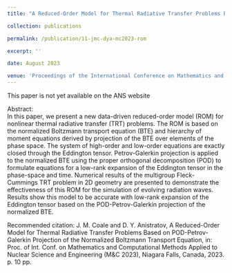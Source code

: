 ```yaml
---
title: "A Reduced-Order Model for Thermal Radiative Transfer Problems Based on POD-Petrov-Galerkin Projection of the Normalized Boltzmann Transport Equation"

collection: publications

permalink: /publication/11-jmc-dya-mc2023-rom

excerpt: ''

date: August 2023

venue: 'Proceedings of the International Conference on Mathematics and Computational Methods Applied to Nuclear Science and Engineering'
---
```

This paper is not yet available on the ANS website

Abstract:<br/>
In this paper, we present a new data-driven reduced-order model (ROM) for nonlinear thermal
radiative transfer (TRT) problems. The ROM is based on the normalized Boltzmann transport
equation (BTE) and hierarchy of moment equations derived by projection of the BTE over elements
of the phase space. The system of high-order and low-order equations are exactly closed
through the Eddington tensor. Petrov-Galerkin projection is applied to the normalized BTE using
the proper orthogonal decomposition (POD) to formulate equations for a low-rank expansion of
the Eddington tensor in the phase-space and time. Numerical results of the multigroup Fleck-Cummings
TRT problem in 2D geometry are presented to demonstrate the effectiveness of this
ROM for the simulation of evolving radiation waves. Results show this model to be accurate with
low-rank expansion of the Eddington tensor based on the POD-Petrov-Galerkin projection of the
normalized BTE.

Recommended citation: J. M. Coale and D. Y. Anistratov, A Reduced-Order Model for Thermal Radiative Transfer Problems Based on POD-Petrov-Galerkin Projection of the Normalized Boltzmann Transport Equation, in: Proc. of Int. Conf. on Mathematics and Computational Methods Applied to Nuclear Science and Engineering (M&C 2023), Niagara Falls, Canada, 2023. p. 10 pp.
